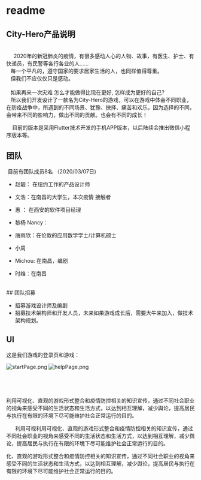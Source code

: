 # readme

## City-Hero产品说明
  <br />     2020年的新冠肺炎的疫情，有很多感动人心的人物、故事，有医生、护士、有快递员，有民警等各行各业的人……
<br />   每一个平凡的，遵守国家的要求居家生活的人，也同样值得尊重。<br />   但我们不应仅仅只是感动。<br />
<br />   如果再来一次灾难 怎么才能做得比现在更好, 怎样成为更好的自己?<br />   所以我们开发设计了一款名为City-Hero的游戏，可以在游戏中体会不同职业，在防疫战争中，所遇到的不同场景、犹豫、抉择、痛苦和欢乐，因为选择的不同，会带来不同的影响力，做出不同的贡献。也会有不同的成长！

    目前的版本是采用Flutter技术开发的手机APP版本，以后陆续会推出微信小程序版本等。

## 团队


 目前有团队成员8名 （2020/03/07日)

- 赵靓： 在纽约工作的产品设计师
- 文浩：在南昌的大学生，本次疫情
接触者

- 惠 ： 在西安的软件项目经理
- 黎杨 Nancy：
- 唐雨欣：在伦敦的应用数学学士/计算机硕士
- 小周
- Michou: 在南昌，编剧
- 时维：在南昌

<br />
## 团队招募

- 招募游戏设计师及编剧
- 招募技术架构师和开发人员，未来如果游戏成长后，需要大牛来加入，做技术架构规划。






## UI

这是我们游戏的登录页和游戏：

![startPage.png](https://cdn.nlark.com/yuque/0/2020/png/1061976/1583563885055-616d041e-3e08-4d6d-a16e-b9e2f84ceecd.png#align=left&display=inline&height=550&name=startPage.png&originHeight=874&originWidth=413&size=551466&status=done&style=none&width=260) ![helpPage.png](https://cdn.nlark.com/yuque/0/2020/png/1061976/1583563871374-f3240714-926c-47de-8136-30d2736f313d.png#align=left&display=inline&height=548&name=helpPage.png&originHeight=894&originWidth=434&size=536857&status=done&style=none&width=266)


## <br />


利用可视化、直观的游戏形式整合和疫情防控相关的知识宣传，通过不同社会职业的视角来感受不同的生活状态和生活方式，以达到相互理解，减少舆论，提高居民与执行在有限的环境下尽可能维护社会正常运行的目的。

      利用可视利用可视化、直观的游戏形式整合和疫情防控相关的知识宣传，通过不同社会职业的视角来感受不同的生活状态和生活方式，以达到相互理解，减少舆论，提高居民与执行在有限的环境下尽可能维护社会正常运行的目的。

化、直观的游戏形式整合和疫情防控相关的知识宣传，通过不同社会职业的视角来感受不同的生活状态和生活方式，以达到相互理解，减少舆论，提高居民与执行在有限的环境下尽可能维护社会正常运行的目的。

